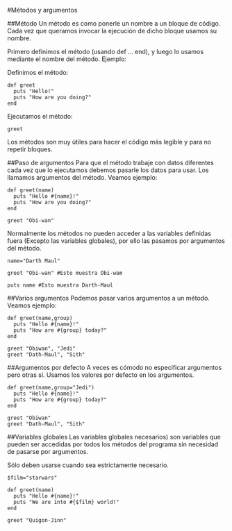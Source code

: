 
#Métodos y argumentos

##Método
Un método es como ponerle un nombre a un bloque de código. Cada vez que queramos
invocar la ejecución de dicho bloque usamos su nombre. 

Primero definimos el método (usando def ... end), y luego lo usamos mediante el nombre
del método. Ejemplo:

Definimos el método:
```
def greet
  puts "Hello!"
  puts "How are you doing?"
end
```

Ejecutamos el método:
```
greet
```
Los métodos son muy útiles para hacer el código más legible y para no repetir bloques.

##Paso de argumentos
Para que el método trabaje con datos diferentes cada vez que lo ejecutamos debemos
pasarle los datos para usar. Los llamamos argumentos del método. Veamos ejemplo:

```
def greet(name)
  puts "Hello #{name}!"
  puts "How are you doing?"
end

greet "Obi-wan"
```

Normalmente los métodos no pueden acceder a las variables definidas fuera (Excepto las
variables globales), por ello las pasamos por argumentos del método.

```
name="Darth Maul"

greet "Obi-wan" #Esto muestra Obi-wam

puts name #Esto muestra Darth-Maul
```

##Varios argumentos
Podemos pasar varios argumentos a un método. Veamos ejemplo:

```
def greet(name,group)
  puts "Hello #{name}!"
  puts "How are #{group} today?"
end

greet "Obiwan", "Jedi"
greet "Dath-Maul", "Sith"
```

##Argumentos por defecto
A veces es cómodo no especificar argumentos pero otras sí.
Usamos los valores por defecto en los argumentos.

```
def greet(name,group="Jedi")
  puts "Hello #{name}!"
  puts "How are #{group} today?"
end
  
greet "Obiwan"
greet "Dath-Maul", "Sith"
```

##Variables globales
Las variables globales necesarios) son variables que pueden ser 
accedidas por todos los métodos del programa sin necesidad de 
pasarse por argumentos.

Sólo deben usarse cuando sea estrictamente necesario.

```
$film="starwars"

def greet(name)
  puts "Hello #{name}!"
  puts "We are into #{$film} world!"
end
  
greet "Quigon-Jinn"
```

